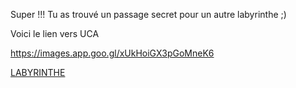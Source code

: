 Super !!! 
Tu as trouvé un passage secret pour un autre labyrinthe ;)

Voici le lien vers UCA




https://images.app.goo.gl/xUkHoiGX3pGoMneK6

[LABYRINTHE](https://github.com/sereDIALLO/jeuxHero/blob/main/index.md)
